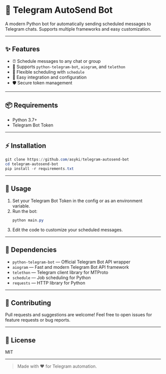 
# 🚀 Telegram AutoSend Bot

A modern Python bot for automatically sending scheduled messages to Telegram chats. Supports multiple frameworks and easy customization.

---

## ✨ Features
- ⏰ Schedule messages to any chat or group
- 🤖 Supports `python-telegram-bot`, `aiogram`, and `telethon`
- 📅 Flexible scheduling with `schedule`
- 🔗 Easy integration and configuration
- 🛡️ Secure token management

---

## 📦 Requirements
- Python 3.7+
- Telegram Bot Token

---

## ⚡ Installation
```powershell
git clone https://github.com/asyki/telegram-autosend-bot
cd telegram-autosend-bot
pip install -r requirements.txt
```

---

## 🚦 Usage
1. Set your Telegram Bot Token in the config or as an environment variable.
2. Run the bot:
   ```powershell
   python main.py
   ```
3. Edit the code to customize your scheduled messages.

---

## 🧩 Dependencies
- `python-telegram-bot` — Official Telegram Bot API wrapper
- `aiogram` — Fast and modern Telegram Bot API framework
- `telethon` — Telegram client library for MTProto
- `schedule` — Job scheduling for Python
- `requests` — HTTP library for Python

---

## 🤝 Contributing
Pull requests and suggestions are welcome! Feel free to open issues for feature requests or bug reports.

---

## 📄 License
MIT

---

> Made with ❤️ for Telegram automation.
